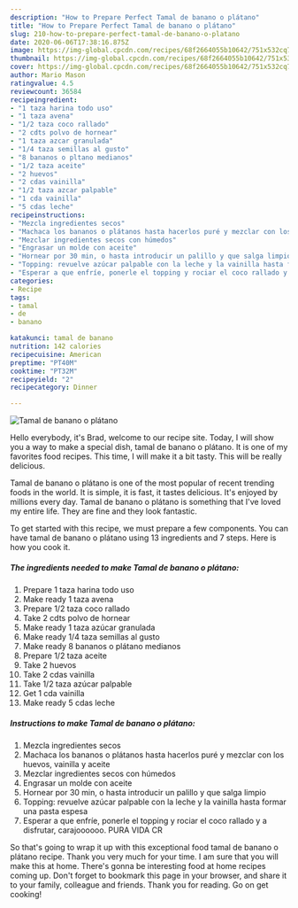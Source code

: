 ```yaml
---
description: "How to Prepare Perfect Tamal de banano o plátano"
title: "How to Prepare Perfect Tamal de banano o plátano"
slug: 210-how-to-prepare-perfect-tamal-de-banano-o-platano
date: 2020-06-06T17:38:16.875Z
image: https://img-global.cpcdn.com/recipes/68f2664055b10642/751x532cq70/tamal-de-banano-o-platano-foto-principal.jpg
thumbnail: https://img-global.cpcdn.com/recipes/68f2664055b10642/751x532cq70/tamal-de-banano-o-platano-foto-principal.jpg
cover: https://img-global.cpcdn.com/recipes/68f2664055b10642/751x532cq70/tamal-de-banano-o-platano-foto-principal.jpg
author: Mario Mason
ratingvalue: 4.5
reviewcount: 36584
recipeingredient:
- "1 taza harina todo uso"
- "1 taza avena"
- "1/2 taza coco rallado"
- "2 cdts polvo de hornear"
- "1 taza azcar granulada"
- "1/4 taza semillas al gusto"
- "8 bananos o pltano medianos"
- "1/2 taza aceite"
- "2 huevos"
- "2 cdas vainilla"
- "1/2 taza azcar palpable"
- "1 cda vainilla"
- "5 cdas leche"
recipeinstructions:
- "Mezcla ingredientes secos"
- "Machaca los bananos o plátanos hasta hacerlos puré y mezclar con los huevos, vainilla y aceite"
- "Mezclar ingredientes secos con húmedos"
- "Engrasar un molde con aceite"
- "Hornear por 30 min, o hasta introducir un palillo y que salga limpio"
- "Topping: revuelve azúcar palpable con la leche y la vainilla hasta formar una pasta espesa"
- "Esperar a que enfríe, ponerle el topping y rociar el coco rallado y a disfrutar, carajoooooo. PURA VIDA CR"
categories:
- Recipe
tags:
- tamal
- de
- banano

katakunci: tamal de banano 
nutrition: 142 calories
recipecuisine: American
preptime: "PT40M"
cooktime: "PT32M"
recipeyield: "2"
recipecategory: Dinner

---
```



![Tamal de banano o plátano](https://img-global.cpcdn.com/recipes/68f2664055b10642/751x532cq70/tamal-de-banano-o-platano-foto-principal.jpg)

Hello everybody, it's Brad, welcome to our recipe site. Today, I will show you a way to make a special dish, tamal de banano o plátano. It is one of my favorites food recipes. This time, I will make it a bit tasty. This will be really delicious.

Tamal de banano o plátano is one of the most popular of recent trending foods in the world. It is simple, it is fast, it tastes delicious. It's enjoyed by millions every day. Tamal de banano o plátano is something that I've loved my entire life. They are fine and they look fantastic.




To get started with this recipe, we must prepare a few components. You can have tamal de banano o plátano using 13 ingredients and 7 steps. Here is how you cook it.

<!--inarticleads1-->

##### The ingredients needed to make Tamal de banano o plátano:

1. Prepare 1 taza harina todo uso
1. Make ready 1 taza avena
1. Prepare 1/2 taza coco rallado
1. Take 2 cdts polvo de hornear
1. Make ready 1 taza azúcar granulada
1. Make ready 1/4 taza semillas al gusto
1. Make ready 8 bananos o plátano medianos
1. Prepare 1/2 taza aceite
1. Take 2 huevos
1. Take 2 cdas vainilla
1. Take 1/2 taza azúcar palpable
1. Get 1 cda vainilla
1. Make ready 5 cdas leche




<!--inarticleads2-->

##### Instructions to make Tamal de banano o plátano:

1. Mezcla ingredientes secos
1. Machaca los bananos o plátanos hasta hacerlos puré y mezclar con los huevos, vainilla y aceite
1. Mezclar ingredientes secos con húmedos
1. Engrasar un molde con aceite
1. Hornear por 30 min, o hasta introducir un palillo y que salga limpio
1. Topping: revuelve azúcar palpable con la leche y la vainilla hasta formar una pasta espesa
1. Esperar a que enfríe, ponerle el topping y rociar el coco rallado y a disfrutar, carajoooooo. PURA VIDA CR




So that's going to wrap it up with this exceptional food tamal de banano o plátano recipe. Thank you very much for your time. I am sure that you will make this at home. There's gonna be interesting food at home recipes coming up. Don't forget to bookmark this page in your browser, and share it to your family, colleague and friends. Thank you for reading. Go on get cooking!

